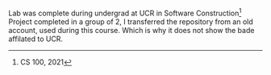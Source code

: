 
Lab was complete during undergrad at UCR in Software Construction[^1] Project completed in a group of 2, I transferred the repository from an old account, used during this course. Which is why it does not show the bade affilated to UCR.

[^1]: CS 100, 2021
